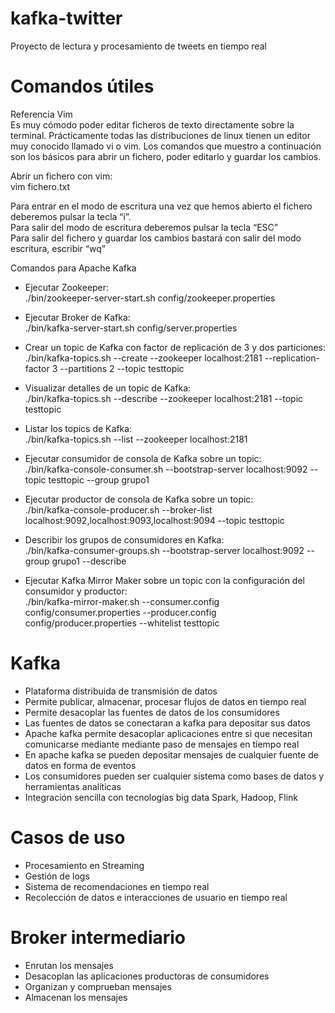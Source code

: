 # kafka-twitter
Proyecto de lectura y procesamiento de tweets en tiempo real

# Comandos útiles

Referencia Vim  
Es muy cómodo poder editar ficheros de texto directamente sobre la terminal. Prácticamente
todas las distribuciones de linux tienen un editor muy conocido llamado vi o vim. Los comandos
que muestro a continuación son los básicos para abrir un fichero, poder editarlo y guardar los
cambios.

Abrir un fichero con vim:  
vim fichero.txt

Para entrar en el modo de escritura una vez que hemos abierto el fichero deberemos pulsar la
tecla “i”.  
Para salir del modo de escritura deberemos pulsar la tecla “ESC”  
Para salir del fichero y guardar los cambios bastará con salir del modo escritura, escribir “wq”

Comandos para Apache Kafka
- Ejecutar Zookeeper:  
./bin/zookeeper-server-start.sh config/zookeeper.properties

- Ejecutar Broker de Kafka:  
./bin/kafka-server-start.sh config/server.properties

- Crear un topic de Kafka con factor de replicación de 3 y dos particiones:  
./bin/kafka-topics.sh --create --zookeeper localhost:2181 --replication-factor 3 --partitions 2 --topic testtopic

- Visualizar detalles de un topic de Kafka:  
./bin/kafka-topics.sh --describe --zookeeper localhost:2181 --topic testtopic

- Listar los topics de Kafka:  
./bin/kafka-topics.sh --list --zookeeper localhost:2181

- Ejecutar consumidor de consola de Kafka sobre un topic:  
./bin/kafka-console-consumer.sh --bootstrap-server localhost:9092 --topic testtopic --group grupo1

- Ejecutar productor de consola de Kafka sobre un topic:  
./bin/kafka-console-producer.sh --broker-list localhost:9092,localhost:9093,localhost:9094 --topic testtopic

- Describir los grupos de consumidores en Kafka:  
./bin/kafka-consumer-groups.sh --bootstrap-server localhost:9092 --group grupo1 --describe

- Ejecutar Kafka Mirror Maker sobre un topic con la configuración del consumidor y productor:  
./bin/kafka-mirror-maker.sh --consumer.config config/consumer.properties --producer.config config/producer.properties --whitelist testtopic

# Kafka
- Plataforma distribuida de transmisión de datos
- Permite publicar, almacenar, procesar flujos de datos en tiempo real
- Permite desacoplar las fuentes de datos de los consumidores 
- Las fuentes de datos se conectaran a kafka para depositar sus datos
- Apache kafka permite desacoplar aplicaciones entre si que necesitan comunicarse mediante mediante paso de mensajes en tiempo real
- En apache kafka se pueden depositar mensajes de cualquier fuente de datos en forma de eventos
- Los consumidores pueden ser cualquier sistema como bases de datos y herramientas analíticas
- Integración sencilla con tecnologías big data Spark, Hadoop, Flink

# Casos de uso
- Procesamiento en Streaming
- Gestión de logs
- Sistema de recomendaciones en tiempo real
- Recolección de datos e interacciones de usuario en tiempo real 

# Broker intermediario
- Enrutan los mensajes
- Desacoplan las aplicaciones productoras de consumidores
- Organizan y comprueban mensajes
- Almacenan los mensajes
